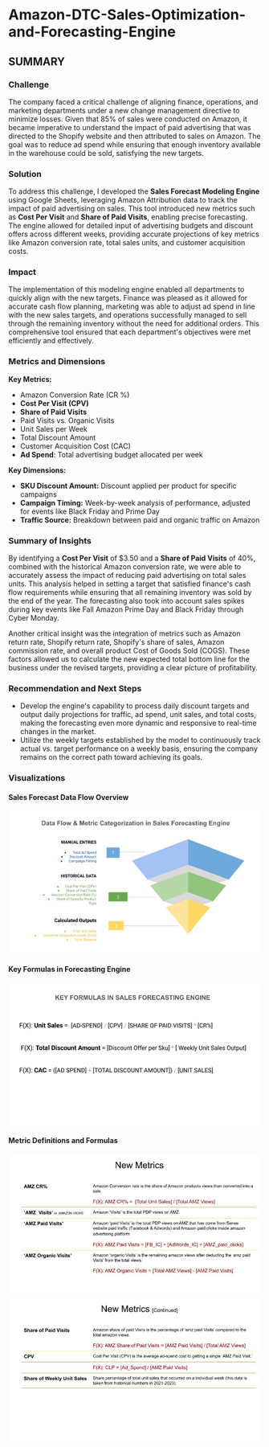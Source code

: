 # Amazon-DTC-Sales-Optimization-and-Forecasting-Engine

## **SUMMARY**

### **Challenge**

The company faced a critical challenge of aligning finance, operations, and marketing departments under a new change management directive to minimize losses. Given that 85% of sales were conducted on Amazon, it became imperative to understand the impact of paid advertising that was directed to the Shopify website and then attributed to sales on Amazon. The goal was to reduce ad spend while ensuring that enough inventory available in the warehouse could be sold, satisfying the new targets.

### **Solution**

To address this challenge, I developed the **Sales Forecast Modeling Engine** using Google Sheets, leveraging Amazon Attribution data to track the impact of paid advertising on sales. This tool introduced new metrics such as **Cost Per Visit** and **Share of Paid Visits**, enabling precise forecasting. The engine allowed for detailed input of advertising budgets and discount offers across different weeks, providing accurate projections of key metrics like Amazon conversion rate, total sales units, and customer acquisition costs.

### **Impact**

The implementation of this modeling engine enabled all departments to quickly align with the new targets. Finance was pleased as it allowed for accurate cash flow planning, marketing was able to adjust ad spend in line with the new sales targets, and operations successfully managed to sell through the remaining inventory without the need for additional orders. This comprehensive tool ensured that each department's objectives were met efficiently and effectively.

### **Metrics and Dimensions**

**Key Metrics:**
- Amazon Conversion Rate (CR %)
- **Cost Per Visit (CPV)**
- **Share of Paid Visits**
- Paid Visits vs. Organic Visits
- Unit Sales per Week
- Total Discount Amount
- Customer Acquisition Cost (CAC)
- **Ad Spend**: Total advertising budget allocated per week

**Key Dimensions:**
- **SKU Discount Amount:** Discount applied per product for specific campaigns
- **Campaign Timing:** Week-by-week analysis of performance, adjusted for events like Black Friday and Prime Day
- **Traffic Source:** Breakdown between paid and organic traffic on Amazon

### **Summary of Insights**

By identifying a **Cost Per Visit** of $3.50 and a **Share of Paid Visits** of 40%, combined with the historical Amazon conversion rate, we were able to accurately assess the impact of reducing paid advertising on total sales units. This analysis helped in setting a target that satisfied finance's cash flow requirements while ensuring that all remaining inventory was sold by the end of the year. The forecasting also took into account sales spikes during key events like Fall Amazon Prime Day and Black Friday through Cyber Monday.

Another critical insight was the integration of metrics such as Amazon return rate, Shopify return rate, Shopify's share of sales, Amazon commission rate, and overall product Cost of Goods Sold (COGS). These factors allowed us to calculate the new expected total bottom line for the business under the revised targets, providing a clear picture of profitability.

### **Recommendation and Next Steps**

- Develop the engine's capability to process daily discount targets and output daily projections for traffic, ad spend, unit sales, and total costs, making the forecasting even more dynamic and responsive to real-time changes in the market.
- Utilize the weekly targets established by the model to continuously track actual vs. target performance on a weekly basis, ensuring the company remains on the correct path toward achieving its goals.

### **Visualizations**

#### **Sales Forecast Data Flow Overview**

![Data Flow Overview](https://github.com/analytisor/Amazon-DTC-Sales-Optimization-and-Forecasting-Engine/blob/main/Data_flow_overview)

#### **Key Formulas in Forecasting Engine**

![Key FormulasUnit Sales and Ad Spend Projections](https://github.com/analytisor/Amazon-DTC-Sales-Optimization-and-Forecasting-Engine/blob/main/key%20formulas%20in%20forecasting%20engine)

#### **Metric Definitions and Formulas**

![Metrics 1](https://github.com/analytisor/Amazon-DTC-Sales-Optimization-and-Forecasting-Engine/blob/main/Modeling%20Engine%20Equation%201.jpg)
![Metrics 2](https://github.com/analytisor/Amazon-DTC-Sales-Optimization-and-Forecasting-Engine/blob/main/Modeling%20Engine%20Equation%202.jpg)


